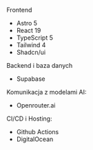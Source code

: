 Frontend
- Astro 5
- React 19 
- TypeScript 5
- Tailwind 4
- Shadcn/ui 

Backend i baza danych 
- Supabase 

Komunikacja z modelami AI:
- Openrouter.ai

CI/CD i Hosting:
- Github Actions
- DigitalOcean